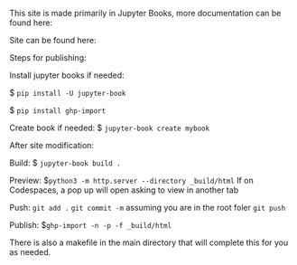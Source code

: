

This site is made primarily in Jupyter Books, more documentation can be found here: 

Site can be found here: 

Steps for publishing:

Install jupyter books if needed:

$ `pip install -U jupyter-book`

$ `pip install ghp-import`

Create book if needed:
$ `jupyter-book create mybook`

After site modification:

Build: 
$ `jupyter-book build .`

Preview:
$`python3 -m http.server --directory _build/html`
If on Codespaces, a pop up will open asking to view in another tab

Push:
`git add .`
`git commit -m` assuming you are in the root foler
`git push`

Publish:
$`ghp-import -n -p -f _build/html`

There is also a makefile in the main directory that will complete this for you as needed.